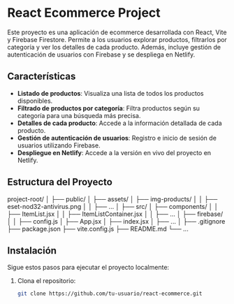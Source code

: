 # React Ecommerce Project

Este proyecto es una aplicación de ecommerce desarrollada con React, Vite y Firebase Firestore. Permite a los usuarios explorar productos, filtrarlos por categoría y ver los detalles de cada producto. Además, incluye gestión de autenticación de usuarios con Firebase y se despliega en Netlify.

## Características

- **Listado de productos**: Visualiza una lista de todos los productos disponibles.
- **Filtrado de productos por categoría**: Filtra productos según su categoría para una búsqueda más precisa.
- **Detalles de cada producto**: Accede a la información detallada de cada producto.
- **Gestión de autenticación de usuarios**: Registro e inicio de sesión de usuarios utilizando Firebase.
- **Despliegue en Netlify**: Accede a la versión en vivo del proyecto en Netlify.

## Estructura del Proyecto
project-root/
│
├── public/
│
├── assets/
│ ├── img-products/
│ │ ├── eset-nod32-antivirus.png
│ │ ├── ...
│
├── src/
│ ├── components/
│ │ ├── ItemList.jsx
│ │ ├── ItemListContainer.jsx
│ │ ├── ...
│ ├── firebase/
│ │ ├── config.js
│ ├── App.jsx
│ ├── index.jsx
│ ├── ...
│
├── .gitignore
├── package.json
├── vite.config.js
├── README.md
└── ...
## Instalación

Sigue estos pasos para ejecutar el proyecto localmente:

1. Clona el repositorio:
   ```bash
   git clone https://github.com/tu-usuario/react-ecommerce.git



